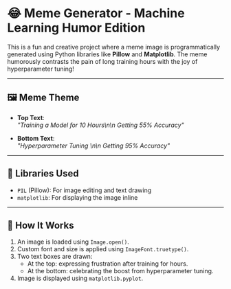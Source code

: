 # 😂 Meme Generator - Machine Learning Humor Edition

This is a fun and creative project where a meme image is programmatically generated using Python libraries like **Pillow** and **Matplotlib**. The meme humorously contrasts the pain of long training hours with the joy of hyperparameter tuning!

---

## 🖼️ Meme Theme

- **Top Text**:  
  *"Training a Model for 10 Hours\n\n Getting 55% Accuracy"*

- **Bottom Text**:  
  *"Hyperparameter Tuning \n\n Getting 95% Accuracy"*

---

## 🧰 Libraries Used

- `PIL` (Pillow): For image editing and text drawing
- `matplotlib`: For displaying the image inline

---

## 📝 How It Works

1. An image is loaded using `Image.open()`.
2. Custom font and size is applied using `ImageFont.truetype()`.
3. Two text boxes are drawn:
   - At the top: expressing frustration after training for hours.
   - At the bottom: celebrating the boost from hyperparameter tuning.
4. Image is displayed using `matplotlib.pyplot`.

